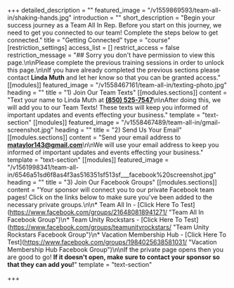 +++
detailed_description = ""
featured_image = "/v1559869593/team-all-in/shaking-hands.jpg"
introduction = ""
short_description = "Begin your success journey as a Team All In Rep. Before you start on this journey, we need to get you connected to our team! Complete the steps below to get connected."
title = "Getting Connected"
type = "course"
[restriction_settings]
access_list = []
restrict_access = false
restriction_message = "## Sorry you don't have permission to view this page.\n\nPlease complete the previous training sessions in order to unlock this page.\n\nIf you have already completed the previous sections please contact **Linda Muth** and let her know so that you can be granted access."
[[modules]]
featured_image = "/v1558467161/team-all-in/texting-photo.jpg"
heading = ""
title = "1) Join Our Team Texts"
[[modules.sections]]
content = "Text your name to Linda Muth at [**(850) 525-7547**](tel:8505257547)\n\nAfter doing this, we will add you to our Team Texts! These texts will keep you informed of important updates and events effecting your business."
template = "text-section"
[[modules]]
featured_image = "/v1558467489/team-all-in/gmail-screenshot.jpg"
heading = ""
title = "2) Send Us Your Email"
[[modules.sections]]
content = "Send your email address to [**mataylor143@gmail.com**](mailto:mataylor143@gmail.com)​​\n\nWe will use your email address to keep you informed of important updates and events effecting your business."
template = "text-section"
[[modules]]
featured_image = "/v1561998341/team-all-in/6546a51sd6f8as4f3as516351sf513sf___facebook%20screenshot.jpg"
heading = ""
title = "3) Join Our Facebook Groups"
[[modules.sections]]
content = "Your sponsor will connect you to our private Facebook team pages! Click on the links below to make sure you've been added to the necessary private groups.\n\n* Team All In - [Click Here To Test](https://www.facebook.com/groups/216480818941271/ \"Team All In Facebook Group\")\n* Team Unity Rockstars - [Click Here To Test](https://www.facebook.com/groups/teamunityrockstars/ \"Team Unity Rockstars Facebook Group\")\n* Vacation Membership Hub - [Click Here To Test](https://www.facebook.com/groups/1984025638581031/ \"Vacation Membership Hub Facebook Group\")\n\nIf the private page opens then you are good to go! **If it doesn't open, make sure to contact your sponsor so that they can add you!**"
template = "text-section"

+++
